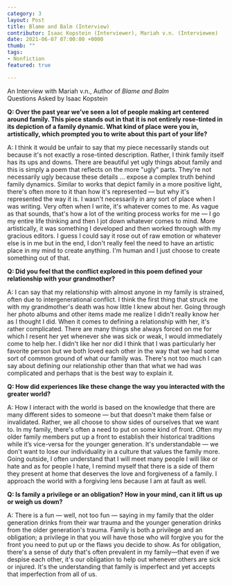 ```yaml
---
category: 3
layout: Post
title: Blame and Balm (Interview)
contributor: Isaac Kopstein (Interviewer), Mariah v.n. (Interviewee)
date: 2021-06-07 07:00:00 +0000
thumb: ""
tags: 
- Nonfiction
featured: true

---
```

An Interview with Mariah v.n., Author of <em>Blame and Balm</em><br/>
Questions Asked by Isaac Kopstein

<strong>Q: Over the past year we’ve seen a lot of people making art centered around family. This 
piece stands out in that it is not entirely rose-tinted in its depiction of a family dynamic. What 
kind of place were you in, artistically, which prompted you to write about this part of your life?
</strong>

A: I think it would be unfair to say that my piece necessarily stands out because it's not exactly a
rose-tinted description. Rather, I think family itself has its ups and downs. There are beautiful yet
ugly things about family and this is simply a poem that reflects on the more "ugly" parts. They're
not necessarily ugly because these details ... expose a complex truth behind family dynamics.
Similar to works that depict family in a more positive light, there's often more to it than how it's
represented — but why it's represented the way it is. I wasn't necessarily in any sort of place
when I was writing. Very often when I write, it's whatever comes to me. As vague as that
sounds, that's how a lot of the writing process works for me — I go my entire life thinking and
then I jot down whatever comes to mind. More artistically, it was something I developed and
then worked through with my gracious editors. I guess I could say it rose out of raw emotion or
whatever else is in me but in the end, I don't really feel the need to have an artistic place in my
mind to create anything. I'm human and I just choose to create something out of that.

<strong>Q: Did you feel that the conflict explored in this poem defined your relationship with your 
grandmother?</strong>

A: I can say that my relationship with almost anyone in my family is strained, often due to
intergenerational conflict. I think the first thing that struck me with my grandmother's death was
how little I knew about her. Going through her photo albums and other items made me realize I
didn't really know her as I thought I did. When it comes to defining a relationship with her, it's
rather complicated. There are many things she always forced on me for which I resent her yet
whenever she was sick or weak, I would immediately come to help her. I didn't like her nor did I
think that I was particularly her favorite person but we both loved each other in the way that we
had some sort of common ground of what our family was. There's not too much I can say about
defining our relationship other than that what we had was complicated and perhaps that is the
best way to explain it.

<strong>Q: How did experiences like these change the way you interacted with the greater world?</strong>

A: How I interact with the world is based on the knowledge that there are many different sides to
someone — but that doesn't make them false or invalidated. Rather, we all choose to show sides
of ourselves that we want to. In my family, there's often a need to put on some kind of front.
Often my older family members put up a front to establish their historical traditions while it’s
vice-versa for the younger generation. It's understandable — we don't want to lose our
individuality in a culture that values the family more. Going outside, I often understand that I
will meet many people I will like or hate and as for people I hate, I remind myself that there is a
side of them they present at home that deserves the love and forgiveness of a family. I approach
the world with a forgiving lens because I am at fault as well.

<strong>Q: Is family a privilege or an obligation? How in your mind, can it lift us up or weigh us 
down?</strong>

A: There is a fun — well, not too fun — saying in my family that the older generation drinks
from their war trauma and the younger generation drinks from the older generation's trauma.
Family is both a privilege and an obligation; a privilege in that you will have those who will
forgive you for the front you need to put up or the flaws you decide to show. As for obligation,
there's a sense of duty that's often prevalent in my family—that even if we despise each other, it's
our obligation to help out whenever others are sick or injured. It's the understanding that family
is imperfect and yet accepts that imperfection from all of us.